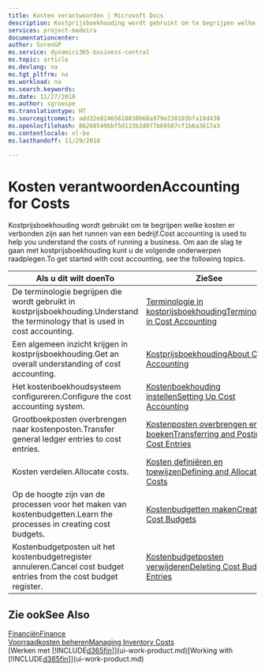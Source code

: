 ```yaml
---
title: Kosten verantwoorden | Microsoft Docs
description: Kostprijsboekhouding wordt gebruikt om te begrijpen welke kosten er verbonden zijn aan het runnen van een bedrijf. Om aan de slag te gaan met kostprijsboekhouding kunt u de volgende onderwerpen raadplegen.
services: project-madeira
documentationcenter: 
author: SorenGP
ms.service: dynamics365-business-central
ms.topic: article
ms.devlang: na
ms.tgt_pltfrm: na
ms.workload: na
ms.search.keywords: 
ms.date: 11/27/2018
ms.author: sgroespe
ms.translationtype: HT
ms.sourcegitcommit: add32e82465610830b68a979e238103bfa10d438
ms.openlocfilehash: 86268549bbf5d133b2d077b69507cf1b6a3617a3
ms.contentlocale: nl-be
ms.lasthandoff: 11/29/2018

---
```

# <a name="accounting-for-costs"></a><span data-ttu-id="80d24-104">Kosten verantwoorden</span><span class="sxs-lookup"><span data-stu-id="80d24-104">Accounting for Costs</span></span>
<span data-ttu-id="80d24-105">Kostprijsboekhouding wordt gebruikt om te begrijpen welke kosten er verbonden zijn aan het runnen van een bedrijf.</span><span class="sxs-lookup"><span data-stu-id="80d24-105">Cost accounting is used to help you understand the costs of running a business.</span></span> <span data-ttu-id="80d24-106">Om aan de slag te gaan met kostprijsboekhouding kunt u de volgende onderwerpen raadplegen.</span><span class="sxs-lookup"><span data-stu-id="80d24-106">To get started with cost accounting, see the following topics.</span></span>  

|<span data-ttu-id="80d24-107">Als u dit wilt doen</span><span class="sxs-lookup"><span data-stu-id="80d24-107">To</span></span>|<span data-ttu-id="80d24-108">Zie</span><span class="sxs-lookup"><span data-stu-id="80d24-108">See</span></span>|  
|--------|---------|  
|<span data-ttu-id="80d24-109">De terminologie begrijpen die wordt gebruikt in kostprijsboekhouding.</span><span class="sxs-lookup"><span data-stu-id="80d24-109">Understand the terminology that is used in cost accounting.</span></span>|[<span data-ttu-id="80d24-110">Terminologie in kostprijsboekhouding</span><span class="sxs-lookup"><span data-stu-id="80d24-110">Terminology in Cost Accounting</span></span>](finance-terminology-in-cost-accounting.md)|  
|<span data-ttu-id="80d24-111">Een algemeen inzicht krijgen in kostprijsboekhouding.</span><span class="sxs-lookup"><span data-stu-id="80d24-111">Get an overall understanding of cost accounting.</span></span>|[<span data-ttu-id="80d24-112">Kostprijsboekhouding</span><span class="sxs-lookup"><span data-stu-id="80d24-112">About Cost Accounting</span></span>](finance-about-cost-accounting.md)|  
|<span data-ttu-id="80d24-113">Het kostenboekhoudsysteem configureren.</span><span class="sxs-lookup"><span data-stu-id="80d24-113">Configure the cost accounting system.</span></span>|[<span data-ttu-id="80d24-114">Kostenboekhouding instellen</span><span class="sxs-lookup"><span data-stu-id="80d24-114">Setting Up Cost Accounting</span></span>](finance-set-up-cost-accounting.md)|  
|<span data-ttu-id="80d24-115">Grootboekposten overbrengen naar kostenposten.</span><span class="sxs-lookup"><span data-stu-id="80d24-115">Transfer general ledger entries to cost entries.</span></span>|[<span data-ttu-id="80d24-116">Kostenposten overbrengen en boeken</span><span class="sxs-lookup"><span data-stu-id="80d24-116">Transferring and Posting Cost Entries</span></span>](finance-transfer-and-post-cost-entries.md)|  
|<span data-ttu-id="80d24-117">Kosten verdelen.</span><span class="sxs-lookup"><span data-stu-id="80d24-117">Allocate costs.</span></span>|[<span data-ttu-id="80d24-118">Kosten definiëren en toewijzen</span><span class="sxs-lookup"><span data-stu-id="80d24-118">Defining and Allocating Costs</span></span>](finance-define-and-allocate-costs.md)|  
|<span data-ttu-id="80d24-119">Op de hoogte zijn van de processen voor het maken van kostenbudgetten.</span><span class="sxs-lookup"><span data-stu-id="80d24-119">Learn the processes in creating cost budgets.</span></span>|[<span data-ttu-id="80d24-120">Kostenbudgetten maken</span><span class="sxs-lookup"><span data-stu-id="80d24-120">Creating Cost Budgets</span></span>](finance-create-cost-budgets.md)|
|<span data-ttu-id="80d24-121">Kostenbudgetposten uit het kostenbudgetregister annuleren.</span><span class="sxs-lookup"><span data-stu-id="80d24-121">Cancel cost budget entries from the cost budget register.</span></span>|[<span data-ttu-id="80d24-122">Kostenbudgetposten verwijderen</span><span class="sxs-lookup"><span data-stu-id="80d24-122">Deleting Cost Budget Entries</span></span>](finance-how-to-delete-cost-budget-entries.md)| 


## <a name="see-also"></a><span data-ttu-id="80d24-123">Zie ook</span><span class="sxs-lookup"><span data-stu-id="80d24-123">See Also</span></span>  
[<span data-ttu-id="80d24-124">Financiën</span><span class="sxs-lookup"><span data-stu-id="80d24-124">Finance</span></span>](finance.md)  
[<span data-ttu-id="80d24-125">Voorraadkosten beheren</span><span class="sxs-lookup"><span data-stu-id="80d24-125">Managing Inventory Costs</span></span>](finance-manage-inventory-costs.md)  
<span data-ttu-id="80d24-126">[Werken met [!INCLUDE[d365fin](includes/d365fin_md.md)]](ui-work-product.md)</span><span class="sxs-lookup"><span data-stu-id="80d24-126">[Working with [!INCLUDE[d365fin](includes/d365fin_md.md)]](ui-work-product.md)</span></span>

